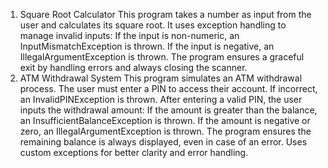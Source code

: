 1. Square Root Calculator
This program takes a number as input from the user and calculates its square root.
It uses exception handling to manage invalid inputs:
If the input is non-numeric, an InputMismatchException is thrown.
If the input is negative, an IllegalArgumentException is thrown.
The program ensures a graceful exit by handling errors and always closing the scanner.
2. ATM Withdrawal System
This program simulates an ATM withdrawal process.
The user must enter a PIN to access their account. If incorrect, an InvalidPINException is thrown.
After entering a valid PIN, the user inputs the withdrawal amount:
If the amount is greater than the balance, an InsufficientBalanceException is thrown.
If the amount is negative or zero, an IllegalArgumentException is thrown.
The program ensures the remaining balance is always displayed, even in case of an error.
Uses custom exceptions for better clarity and error handling.
